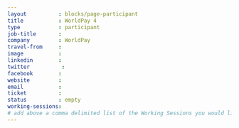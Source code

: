 ```yaml
---
layout          : blocks/page-participant
title           : WorldPay 4
type            : participant
job-title       :
company         : WorldPay
travel-from     :
image           :
linkedin        :
twitter          :
facebook        :
website         :
email           :
ticket          :
status          : empty
working-sessions:
# add above a comma delimited list of the Working Sessions you would like to attend (use the session's title)
---
```


<!-- put more details about participant here -->
